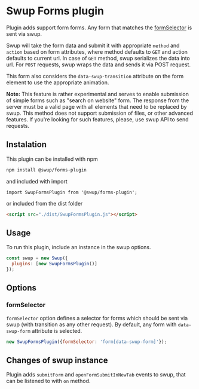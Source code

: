 # Swup Forms plugin
Plugin adds support form forms. Any form that matches the [formSelector](#formSelector) is sent via swup.

Swup will take the form data and submit it with appropriate `method` and `action` based on form attributes, where method defaults to `GET` and action defaults to current url.
In case of `GET` method, swup serializes the data into url. 
For `POST` requests, swup wraps the data and sends it via POST request. 

This form also considers the `data-swup-transition` attribute on the form element to use the appropriate animation. 

**Note:** This feature is rather experimental and serves to enable submission of simple forms such as "search on website" form. 
The response from the server must be a valid page with all elements that need to be replaced by swup.
This method does not support submission of files, or other advanced features. 
If you're looking for such features, please, use swup API to send requests. 

## Instalation
This plugin can be installed with npm

```bash
npm install @swup/forms-plugin
```

and included with import

```shell
import SwupFormsPlugin from '@swup/forms-plugin';
```

or included from the dist folder

```html
<script src="./dist/SwupFormsPlugin.js"></script>
```

## Usage
To run this plugin, include an instance in the swup options.

```javascript
const swup = new Swup({
  plugins: [new SwupFormsPlugin()]
});
```

## Options
### formSelector
`formSelector` option defines a selector for forms which should be sent via swup (with transition as any other request). 
By default, any form with `data-swup-form` attribute is selected.

```javascript
new SwupFormsPlugin({formSelector: 'form[data-swup-form]'});
```

## Changes of swup instance
Plugin adds `submitForm` and `openFormSubmitInNewTab` events to swup, that can be listened to with `on` method.  
